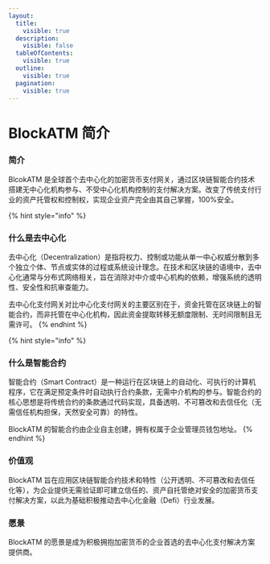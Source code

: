 ```yaml
---
layout:
  title:
    visible: true
  description:
    visible: false
  tableOfContents:
    visible: true
  outline:
    visible: true
  pagination:
    visible: true
---
```


# BlockATM 简介

### 简介

BlcokATM 是全球首个去中心化的加密货币支付网关，通过区块链智能合约技术搭建无中心化机构参与、不受中心化机构控制的支付解决方案。改变了传统支付行业的资产托管权和控制权，实现企业资产完全由其自己掌握，100%安全。

{% hint style="info" %}
### 什么是去中心化

去中心化（Decentralization）是指将权力、控制或功能从单一中心权威分散到多个独立个体、节点或实体的过程或系统设计理念。在技术和区块链的语境中，去中心化通常与分布式网络相关，旨在消除对中介或中心机构的依赖，增强系统的透明性、安全性和抗审查能力。

去中心化支付网关对比中心化支付网关的主要区别在于，资金托管在区块链上的智能合约，而非托管在中心化机构，因此资金提取转移无额度限制、无时间限制且无需许可。
{% endhint %}

{% hint style="info" %}
### 什么是智能合约

智能合约（Smart Contract）是一种运行在区块链上的自动化、可执行的计算机程序，它在满足预定条件时自动执行合约条款，无需中介机构的参与。智能合约的核心思想是将传统合约的条款通过代码实现，具备透明、不可篡改和去信任化（无需信任机构担保，天然安全可靠）的特性。

BlockATM 的智能合约由企业自主创建，拥有权属于企业管理员钱包地址。
{% endhint %}



### 价值观

BlockATM 旨在应用区块链智能合约技术和特性（公开透明、不可篡改和去信任化等），为企业提供无需验证即可建立信任的、资产自托管绝对安全的加密货币支付解决方案，以此为基础积极推动去中心化金融（Defi）行业发展。



### 愿景

BlockATM 的愿景是成为积极拥抱加密货币的企业首选的去中心化支付解决方案提供商。

